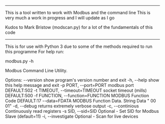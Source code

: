 ***********************************************************

This is a tool written to work with Modbus and the command line
This is very much a work in progress and I will update as I go

Kudos to Mark Bristow (modscan.py) for a lot of the fundamentals of this code
***********************************************************

This is for use with Python 3 due to some of the methods required to run this programme
For help run:

modbus.py -h

Modbus Command Line Utility.

Options:
--version             				show program's version number and exit
-h, --help            				show this help message and exit
-p PORT, --port=PORT  				modbus port DEFAULT:502
-t TIMEOUT, --timeout=TIMEOUT 		socket timeout (mills) DEFAULT:500
-f FUNCTION, --function=FUNCTION	MODBUS Function Code DEFAULT:17
--data=FDATA          MODBUS Function Data.  String Data " 00 01"
-d, --debug           returns extremely verbose output
-c, --continious      Continuously read registers
-s SID, --sid=SID     Optional - Set SID for Modbus Slave (default=11)
-i, --investigate     Optional - Scan for live devices